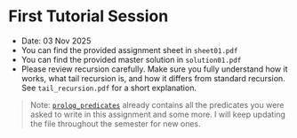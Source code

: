 # First Tutorial Session
- Date: 03 Nov 2025
- You can find the provided assignment sheet in `sheet01.pdf`
- You can find the provided master solution in `solution01.pdf`
- Please review recursion carefully. Make sure you fully understand how it works, what tail recursion is, and how it differs from standard recursion. See `tail_recursion.pdf` for a short explanation.


> Note: [`prolog_predicates`](../prolog_predicates.pl) already contains all the predicates you were asked to write in this assignment and some more. I will keep updating the file throughout the semester for new ones.